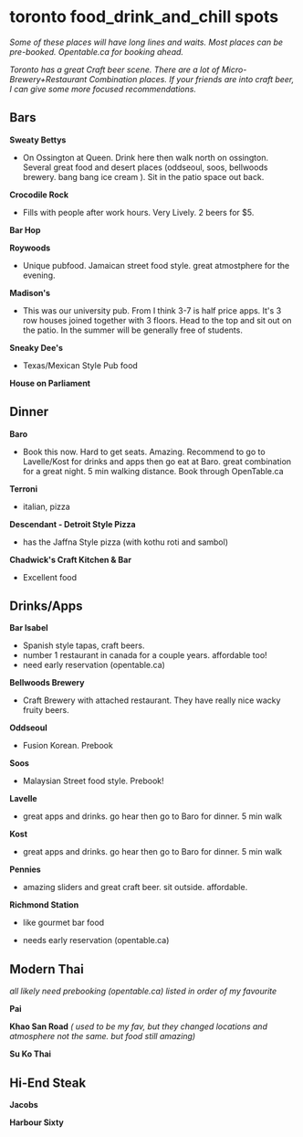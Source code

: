 # toronto food_drink_and_chill spots

*Some of these places will have long lines and waits. Most places can be pre-booked. Opentable.ca for booking ahead.* 

*Toronto has a great Craft beer scene. There are a lot of Micro-Brewery+Restaurant Combination places. If your friends are into craft beer, I can give some more focused recommendations.*



## Bars

**Sweaty Bettys**

- On Ossington at Queen. Drink here then walk north on ossington. Several great  food and desert places (oddseoul, soos, bellwoods brewery. bang bang ice cream ).  Sit in the patio space out back. 

**Crocodile Rock**

- Fills with people after work hours. Very Lively. 2 beers for $5.

**Bar Hop**

**Roywoods**

- Unique pubfood. Jamaican street food style. great atmostphere for the evening. 

**Madison's**

- This was our university pub. From I think 3-7 is half price apps. It's 3 row houses joined together with 3 floors. Head to the top and sit out on the patio. In the summer will be generally free of students.

**Sneaky Dee's**

- Texas/Mexican Style Pub food

**House on Parliament**



## Dinner

**Baro**

- Book this now. Hard to get seats. Amazing. Recommend to go to Lavelle/Kost for drinks and apps then go eat at Baro. great combination for a great night. 5 min walking distance.  Book through OpenTable.ca

**Terroni**

- italian, pizza

**Descendant - Detroit Style Pizza**

- has the Jaffna Style pizza (with kothu roti and sambol)

**Chadwick's Craft Kitchen & Bar**

- Excellent food



## Drinks/Apps 

**Bar Isabel** 

- Spanish style tapas, craft beers.
- number 1 restaurant in canada for a couple years. affordable too!
- need early reservation (opentable.ca)

**Bellwoods Brewery**

- Craft Brewery with attached restaurant. They have really nice wacky fruity beers. 

**Oddseoul**

- Fusion Korean. Prebook

**Soos**

- Malaysian Street food style. Prebook!

**Lavelle** 

- great apps and drinks. go hear then go to Baro for dinner. 5 min walk

**Kost**

- great apps and drinks. go hear then go to Baro for dinner. 5 min walk

**Pennies**

- amazing sliders and great craft beer. sit outside. affordable.

**Richmond Station**

- like gourmet bar food

- needs early reservation (opentable.ca)

  

  

## Modern Thai 

*all likely need prebooking (opentable.ca)* *listed in order of my favourite*

**Pai** 

**Khao San Road** *( used to be my fav, but they changed locations and atmosphere not the same. but food still amazing)*

**Su Ko Thai**



## Hi-End Steak

**Jacobs**

**Harbour Sixty**